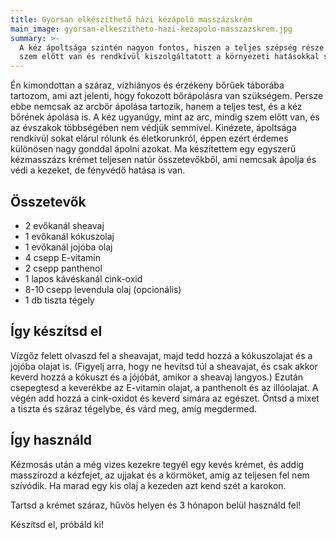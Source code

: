 ```yaml
---
title: Gyorsan elkészíthető házi kézápoló masszázskrém
main_image: gyorsan-elkeszitheto-hazi-kezapolo-masszazskrem.jpg
summary: >-
  A kéz ápoltsága szintén nagyon fontos, hiszen a teljes szépség része. Ráadásul, mindig
  szem előtt van és rendkívül kiszolgáltatott a környezeti hatásokkal szemben.
---
```


Én kimondottan a száraz, vízhiányos és érzékeny bőrűek táborába tartozom, ami
azt jelenti, hogy fokozott bőrápolásra van szükségem. Persze ebbe nemcsak az
arcbőr ápolása tartozik, hanem a teljes test, és a kéz bőrének ápolása is. A kéz
ugyanúgy, mint az arc, mindig szem előtt van, és az évszakok többségében nem
védjük semmivel. Kinézete, ápoltsága rendkívül sokat elárul rólunk és
életkorunkról, éppen ezért érdemes különösen nagy gonddal ápolni azokat. Ma
készítettem egy egyszerű kézmasszázs krémet teljesen natúr összetevőkből, ami
nemcsak ápolja és védi a kezeket, de fényvédő hatása is van.

## Összetevők

*   2 evőkanál sheavaj
*   1 evőkanál kókuszolaj
*   1 evőkanál jojóba olaj
*   4 csepp E-vitamin
*   2 csepp panthenol
*   1 lapos kávéskanál cink-oxid
*   8-10 csepp levendula olaj (opcionális)
*   1 db tiszta tégely

## Így készítsd el

Vízgőz felett olvaszd fel a sheavajat, majd tedd hozzá a kókuszolajat és a
jojóba olajat is. (Figyelj arra, hogy ne hevítsd túl a sheavajat, és csak akkor
keverd hozzá a kókuszt és a jójóbát, amikor a sheavaj langyos.) Ezután
csepegtesd a keverékbe az E-vitamin olajat, a panthenolt és az illóolajat. A
végén add hozzá a cink-oxidot és keverd simára az egészet. Öntsd a mixet a
tiszta és száraz tégelybe, és várd meg, amíg megdermed.

## Így használd

Kézmosás után a még vizes kezekre tegyél egy kevés krémet, és addig masszírozd a
kézfejet, az ujjakat és a körmöket, amíg az teljesen fel nem szívódik. Ha marad
egy kis olaj a kezeden azt kend szét a karokon.

Tartsd a krémet száraz, hűvös helyen és 3 hónapon belül használd fel!

Készítsd el, próbáld ki!


